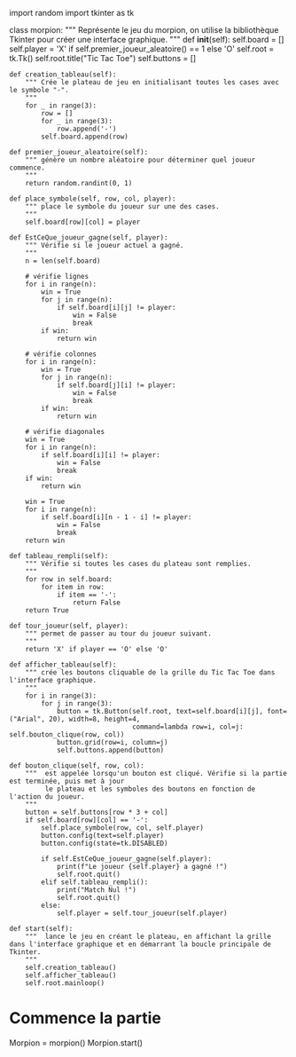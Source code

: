 import random
import tkinter as tk

class morpion:
    """ Représente le jeu du morpion, on utilise la bibliothèque Tkinter pour créer une interface graphique.
    """
    def __init__(self):
        self.board = []
        self.player = 'X' if self.premier_joueur_aleatoire() == 1 else 'O'
        self.root = tk.Tk()
        self.root.title("Tic Tac Toe")
        self.buttons = []

    def creation_tableau(self): 
        """ Crée le plateau de jeu en initialisant toutes les cases avec le symbole "-".
        """
        for _ in range(3):
            row = []
            for _ in range(3):
                row.append('-')
            self.board.append(row)

    def premier_joueur_aleatoire(self):
        """ génère un nombre aléatoire pour déterminer quel joueur commence.
        """
        return random.randint(0, 1)

    def place_symbole(self, row, col, player):
        """ place le symbole du joueur sur une des cases.
        """
        self.board[row][col] = player

    def EstCeQue_joueur_gagne(self, player):
        """ Vérifie si le joueur actuel a gagné.
        """
        n = len(self.board)

        # vérifie lignes
        for i in range(n):
            win = True
            for j in range(n):
                if self.board[i][j] != player:
                    win = False
                    break
            if win:
                return win

        # vérifie colonnes
        for i in range(n):
            win = True
            for j in range(n):
                if self.board[j][i] != player:
                    win = False
                    break
            if win:
                return win

        # vérifie diagonales
        win = True
        for i in range(n):
            if self.board[i][i] != player:
                win = False
                break
        if win:
            return win

        win = True
        for i in range(n):
            if self.board[i][n - 1 - i] != player:
                win = False
                break
        return win

    def tableau_rempli(self): 
        """ Vérifie si toutes les cases du plateau sont remplies.
        """
        for row in self.board:
            for item in row:
                if item == '-':
                    return False
        return True

    def tour_joueur(self, player):
        """ permet de passer au tour du joueur suivant.
        """
        return 'X' if player == 'O' else 'O'

    def afficher_tableau(self):
        """ crée les boutons cliquable de la grille du Tic Tac Toe dans l'interface graphique.
        """
        for i in range(3):
            for j in range(3):
                button = tk.Button(self.root, text=self.board[i][j], font=("Arial", 20), width=8, height=4,
                                   command=lambda row=i, col=j: self.bouton_clique(row, col))
                button.grid(row=i, column=j)
                self.buttons.append(button)

    def bouton_clique(self, row, col):
        """  est appelée lorsqu'un bouton est cliqué. Vérifie si la partie est terminée, puis met à jour
             le plateau et les symboles des boutons en fonction de l'action du joueur.
        """
        button = self.buttons[row * 3 + col]
        if self.board[row][col] == '-':
            self.place_symbole(row, col, self.player)
            button.config(text=self.player)
            button.config(state=tk.DISABLED)

            if self.EstCeQue_joueur_gagne(self.player):
                print(f"Le joueur {self.player} a gagné !")
                self.root.quit()
            elif self.tableau_rempli():
                print("Match Nul !")
                self.root.quit()
            else:
                self.player = self.tour_joueur(self.player)

    def start(self):
        """  lance le jeu en créant le plateau, en affichant la grille dans l'interface graphique et en démarrant la boucle principale de Tkinter.
        """
        self.creation_tableau()
        self.afficher_tableau()
        self.root.mainloop()


# Commence la partie
Morpion = morpion()
Morpion.start()

